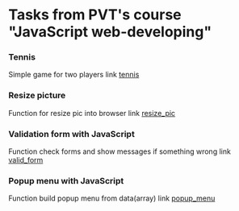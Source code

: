 # Tasks from PVT's course "JavaScript web-developing"

### Tennis
Simple game for two players 
link [tennis](https://ieopvl.github.io/tennis/)

### Resize picture
Function for resize pic into browser 
link [resize_pic](https://ieopvl.github.io/resize_pic/)

### Validation form with JavaScript
Function check forms and show messages if something wrong
link [valid_form](https://ieopvl.github.io/valid_form/)

### Popup menu with JavaScript
Function build popup menu from data(array)
link [popup_menu](https://ieopvl.github.io/popup_menu/)